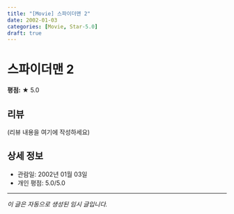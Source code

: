 ```yaml
---
title: "[Movie] 스파이더맨 2"
date: 2002-01-03
categories: [Movie, Star-5.0]
draft: true
---
```


# 스파이더맨 2

**평점:** ★ 5.0

## 리뷰

(리뷰 내용을 여기에 작성하세요)

## 상세 정보

- 관람일: 2002년 01월 03일
- 개인 평점: 5.0/5.0

---

*이 글은 자동으로 생성된 임시 글입니다.*
